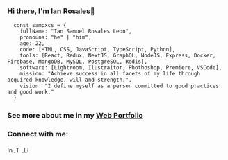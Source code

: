 ### Hi there, I'm  Ian Rosales👋
```JS
  const sampxcs = {
    fullName: "Ian Samuel Rosales Leon",
    pronouns: "he" | "him",
    age: 22,
    code: [HTML, CSS, JavaScript, TypeScript, Python],
    tools: [React, Redux, NextJS, GraphQL, NodeJS, Express, Docker, Firebase, MongoDB, MySQL, PostgreSQL, Redis],
    software: [Lightroom, Ilustraitor, Phothoshop, Premiere, VSCode],
    mission: "Achieve success in all facets of my life through acquired knowledge, will and strength.",
    vision: "I define myself as a person committed to good practices and good work."
  }
```
<h3>See more about me in my <a href="https://sampxcs-portfolio.vercel.app">Web Portfolio</a></h3>
<h3>Connect with me:</h3>
<div>
  <a href="https://instagram.com/iansrlx" target="_blank">
    <img align="center" src="https://www.pngmart.com/files/21/Instagram-Logo-PNG-HD.png" alt="Instagram" height="15" width="15"/>
  </a>
  <a href="https://twitter.com/sampxcs" target="_blank">
    <img align="center" src="https://cdn.icon-icons.com/icons2/792/PNG/512/TWITTER_icon-icons.com_65536.png" alt="Twitter" height="16" width="15" />
  </a>
  <a href="https://linkedin.com/in/ian-samuel-rosales-leon-38a5b3230" target="_blank">
    <img align="center" src="https://www.pngmart.com/files/21/Linkedin-PNG-Photos.png" alt="LinkedIn" height="15" width="15"/>
  </a>
</div>
